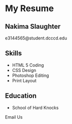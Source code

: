 <h1>My Resume </h1>

<h2>Nakima Slaughter</h2>

<p>e3144565@student.dcccd.edu</p>

<h2>Skills</h2>

<ul>
  <li>HTML 5 Coding</li>
  <li>CSS Design</li>
  <li>Photoshop Editing</li>
  <li>Print Layout</li>
</ul>

<h2>Education</h2>

<ul>
  <li>School of Hard Knocks</li>
</ul>
Email Us

